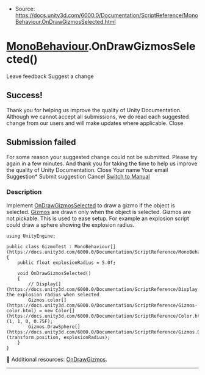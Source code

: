 * Source: https://docs.unity3d.com/6000.0/Documentation/ScriptReference/MonoBehaviour.OnDrawGizmosSelected.html

#  [MonoBehaviour](https://docs.unity3d.com/6000.0/Documentation/ScriptReference/MonoBehaviour.html).OnDrawGizmosSelected()
Leave feedback
Suggest a change
## Success!
Thank you for helping us improve the quality of Unity Documentation. Although we cannot accept all submissions, we do read each suggested change from our users and will make updates where applicable.
Close
## Submission failed
For some reason your suggested change could not be submitted. Please <a>try again</a> in a few minutes. And thank you for taking the time to help us improve the quality of Unity Documentation.
Close
Your name Your email Suggestion* Submit suggestion
Cancel
[Switch to Manual](https://docs.unity3d.com/6000.0/Documentation/Manual/class-MonoBehaviour.html "Go to MonoBehaviour Component in the Manual")
### Description
Implement [OnDrawGizmosSelected](https://docs.unity3d.com/6000.0/Documentation/ScriptReference/MonoBehaviour.OnDrawGizmosSelected.html) to draw a gizmo if the object is selected.
[Gizmos](https://docs.unity3d.com/6000.0/Documentation/ScriptReference/Gizmos.html) are drawn only when the object is selected. Gizmos are not pickable. This is used to ease setup. For example an explosion script could draw a sphere showing the explosion radius.
```
using UnityEngine;  
  
public class GizmoTest : MonoBehaviour[](https://docs.unity3d.com/6000.0/Documentation/ScriptReference/MonoBehaviour.html)
{
    public float explosionRadius = 5.0f;  
  
    void OnDrawGizmosSelected()
    {
        // Display[](https://docs.unity3d.com/6000.0/Documentation/ScriptReference/Display.html) the explosion radius when selected
        Gizmos.color[](https://docs.unity3d.com/6000.0/Documentation/ScriptReference/Gizmos-color.html) = new Color[](https://docs.unity3d.com/6000.0/Documentation/ScriptReference/Color.html)(1, 1, 0, 0.75F);
        Gizmos.DrawSphere[](https://docs.unity3d.com/6000.0/Documentation/ScriptReference/Gizmos.DrawSphere.html)(transform.position, explosionRadius);
    }
}

```

Additional resources: [OnDrawGizmos](https://docs.unity3d.com/6000.0/Documentation/ScriptReference/MonoBehaviour.OnDrawGizmos.html).
* * *
